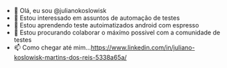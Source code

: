 - 👋 Olá, eu sou @julianokoslowisk
- 👀 Estou interessado em assuntos de automação de testes
- 🌱 Estou aprendendo teste autoimatizados android com espresso
- 💞️ Estou procurando colaborar o máxímo possivel com a comunidade de testes
- 📫 Como chegar até mim...https://www.linkedin.com/in/juliano-koslowisk-martins-dos-reis-5338a65a/



<!---
julianokoslowisk/julianokoslowisk is a ✨ special ✨ repository because its `README.md` (this file) appears on your GitHub profile.
You can click the Preview link to take a look at your changes.
--->
